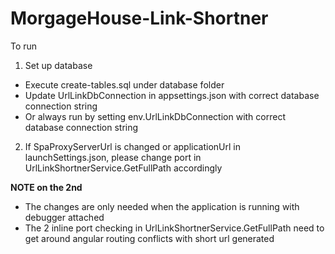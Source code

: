 # MorgageHouse-Link-Shortner

To run
1. Set up database
- Execute create-tables.sql under database folder
- Update UrlLinkDbConnection in appsettings.json with correct database connection string
- Or always run by setting env.UrlLinkDbConnection with correct database connection string
2. If SpaProxyServerUrl is changed or applicationUrl in launchSettings.json, please change port in UrlLinkShortnerService.GetFullPath accordingly


**NOTE on the 2nd** 
- The changes are only needed when the application is running with debugger attached
- The 2 inline port checking in UrlLinkShortnerService.GetFullPath need to get around angular routing conflicts with short url generated



